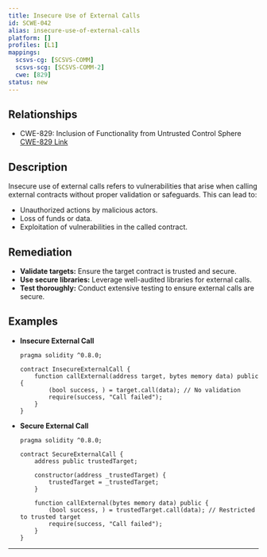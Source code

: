 ```yaml
---
title: Insecure Use of External Calls
id: SCWE-042
alias: insecure-use-of-external-calls
platform: []
profiles: [L1]
mappings:
  scsvs-cg: [SCSVS-COMM]
  scsvs-scg: [SCSVS-COMM-2]
  cwe: [829]
status: new
---
```


## Relationships
- CWE-829: Inclusion of Functionality from Untrusted Control Sphere  
  [CWE-829 Link](https://cwe.mitre.org/data/definitions/829.html)

## Description  
Insecure use of external calls refers to vulnerabilities that arise when calling external contracts without proper validation or safeguards. This can lead to:
- Unauthorized actions by malicious actors.
- Loss of funds or data.
- Exploitation of vulnerabilities in the called contract.

## Remediation
- **Validate targets:** Ensure the target contract is trusted and secure.
- **Use secure libraries:** Leverage well-audited libraries for external calls.
- **Test thoroughly:** Conduct extensive testing to ensure external calls are secure.

## Examples
- **Insecure External Call**
    ```solidity
    pragma solidity ^0.8.0;

    contract InsecureExternalCall {
        function callExternal(address target, bytes memory data) public {
            (bool success, ) = target.call(data); // No validation
            require(success, "Call failed");
        }
    }
    ```

- **Secure External Call**
    ```solidity
    pragma solidity ^0.8.0;

    contract SecureExternalCall {
        address public trustedTarget;

        constructor(address _trustedTarget) {
            trustedTarget = _trustedTarget;
        }

        function callExternal(bytes memory data) public {
            (bool success, ) = trustedTarget.call(data); // Restricted to trusted target
            require(success, "Call failed");
        }
    }
    ```

---

